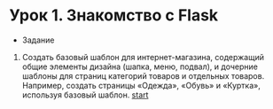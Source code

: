 # Урок 1. Знакомство с Flask
* Задание

1. Создать базовый шаблон для интернет-магазина,
содержащий общие элементы дизайна (шапка, меню, подвал),
и дочерние шаблоны для страниц категорий товаров и отдельных
товаров. Например, создать страницы «Одежда», «Обувь» и 
«Куртка», используя базовый шаблон. [start](homework_1.py)